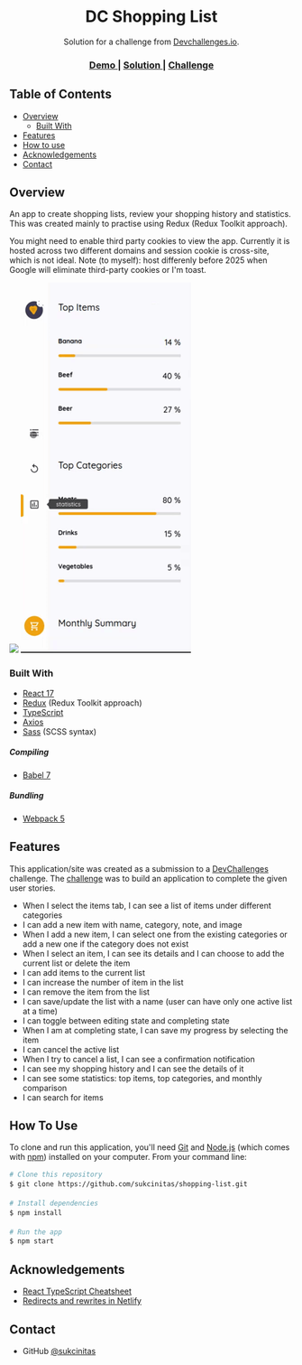 <h1 align="center">DC Shopping List</h1>

<div align="center">
   Solution for a challenge from  <a href="http://devchallenges.io" target="_blank">Devchallenges.io</a>.
</div>

<div align="center">
  <h3>
    <a href="https://list-it-off.netlify.app/">
      Demo
    </a>
    <span> | </span>
    <a href="">
      Solution
    </a>
    <span> | </span>
    <a href="https://devchallenges.io/challenges/mGd5VpbO4JnzU6I9l96x">
      Challenge
    </a>
  </h3>
</div>

<!-- TABLE OF CONTENTS -->

## Table of Contents

- [Overview](#overview)
  - [Built With](#built-with)
- [Features](#features)
- [How to use](#how-to-use)
- [Acknowledgements](#acknowledgements)
- [Contact](#contact)

<!-- OVERVIEW -->

## Overview

An app to create shopping lists, review your shopping history and statistics. This was created mainly to practise using Redux (Redux Toolkit approach).

You might need to enable third party cookies to view the app. Currently it is hosted across two different domains and session cookie is cross-site, which is not ideal.
Note (to myself): host differenly before 2025 when Google will eliminate third-party cookies or I'm toast.

![](https://github.com/sukcinitas/media/blob/master/sh/sh-1.gif)
![](https://github.com/sukcinitas/media/blob/master/sh/sh-2.gif)

### Built With

- [React 17](https://reactjs.org/)
- [Redux](https://redux.js.org/introduction/getting-started) (Redux Toolkit approach)
- [TypeScript](https://www.typescriptlang.org/)
- [Axios](https://www.npmjs.com/package/axios)
- [Sass](https://sass-lang.com/) (SCSS syntax)


##### Compiling 

- [Babel 7](https://babeljs.io/)

##### Bundling

- [Webpack 5](https://webpack.js.org/)


## Features

This application/site was created as a submission to a [DevChallenges](https://devchallenges.io/challenges) challenge. The [challenge](https://devchallenges.io/challenges/mGd5VpbO4JnzU6I9l96x) was to build an application to complete the given user stories.

- When I select the items tab, I can see a list of items under different categories
- I can add a new item with name, category, note, and image
- When I add a new item, I can select one from the existing categories or add a new one if the category does not exist
- When I select an item, I can see its details and I can choose to add the current list or delete the item
- I can add items to the current list
- I can increase the number of item in the list
- I can remove the item from the list
- I can save/update the list with a name (user can have only one active list at a time)
- I can toggle between editing state and completing state
- When I am at completing state, I can save my progress by selecting the item
- I can cancel the active list
- When I try to cancel a list, I can see a confirmation notification
- I can see my shopping history and I can see the details of it
- I can see some statistics: top items, top categories, and monthly comparison
- I can search for items

## How To Use

To clone and run this application, you'll need [Git](https://git-scm.com) and [Node.js](https://nodejs.org/en/download/) (which comes with [npm](http://npmjs.com)) installed on your computer. From your command line:

```bash
# Clone this repository
$ git clone https://github.com/sukcinitas/shopping-list.git

# Install dependencies
$ npm install

# Run the app
$ npm start
```

## Acknowledgements

- [React TypeScript Cheatsheet](https://react-typescript-cheatsheet.netlify.app/)
- [Redirects and rewrites in Netlify](https://docs.netlify.com/routing/redirects/)

## Contact

- GitHub [@sukcinitas](https://{github.com/sukcinitas/})
